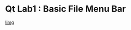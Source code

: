 # Qt Lab1 : Basic File Menu Bar   
[!img](https://github.com/winsa24/-QT-BasicMenu/blob/main/result.gif)   
